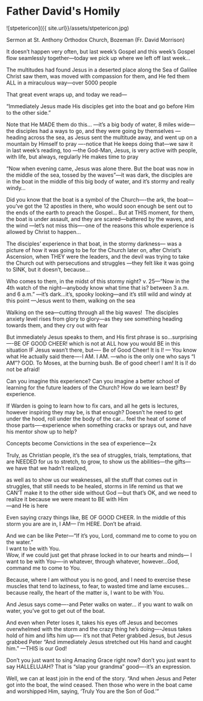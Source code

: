 
# Father David's Homily

![stpetericon]({{ site.url}}/assets/stpetericon.jpg)

Sermon at St. Anthony Orthodox Church, Bozeman
(Fr. David Morrison)

It doesn’t happen very often, but last week’s Gospel and this week’s Gospel flow seamlessly together—today we pick up where we left off last week…  

The multitudes had found Jesus in a deserted place along the Sea of Galilee
Christ saw them, was moved with compassion for them,
and He fed them ALL in a miraculous way—over 5000 people

That great event wraps up, and today we read—

“Immediately Jesus made His disciples get into the boat and go before Him to the other side.”  

Note that He MADE them do this…
—it’s a big body of water, 8 miles wide—the disciples had a ways to go, and they were going by themselves
—heading across the sea, as Jesus sent the multitude away,
and went up on a mountain by Himself to pray
—-notice that He keeps doing that—we saw it in last week’s reading, too
—the God-Man, Jesus, is very active with people, with life, but always, regularly He makes time to pray

“Now when evening came, Jesus was alone there.
But the boat was now in the middle of the sea,
tossed by the waves”—it was dark, the disciples are in the boat in the middle of this big body of water, and it’s stormy and really windy…

Did you know that the boat is a symbol of the Church—-the ark, the boat—you’ve got the 12 apostles in there,
who would soon enough be sent out to the ends of the earth to preach the Gospel…
But at THIS moment, for them, the boat is under assault, and they are scared—battered by the waves, and the wind
—let’s not miss this—-one of the reasons this whole experience is allowed by Christ to happen…

The disciples’ experience in that boat,
in the stormy darkness— was a picture of how it was going to be for the Church later on, after Christ’s Ascension,
when THEY were the leaders,
and the devil was trying to take the Church out with persecutions and struggles
—they felt like it was going to SINK, but it doesn’t, because…

Who comes to them, in the midst of this stormy night?
v. 25—“Now in the 4th watch of the night—anybody know what time that is?
between 3 a.m. and 6 a.m.”
—it’s dark…it’s, spooky looking—and it’s still wild and windy at this point
—Jesus went to them, walking on the sea

Walking on the sea—cutting through all the big waves!   The disciples anxiety level rises from glory to glory—as they see something heading towards them, and they cry out with fear

But immediately Jesus speaks to them, and His first phrase is so…surprising	—-BE OF GOOD CHEER!
which is not at ALL how you would BE in this situation IF Jesus wasn’t there, but—-
				Be of Good Cheer!
It is I!  — You know what He actually said there—-I AM.  I AM.
—who is the only one who says “I AM”?  GOD.  To Moses, at the burning bush.
Be of good cheer!  I am!  It is I!  do not be afraid!

Can you imagine this experience?
Can you imagine a better school of learning for the future leaders of the Church?
How do we learn best?  By experience.

If Warden is going to learn how to fix cars, and all he gets is lectures, however inspiring they may be, is that enough?
Doesn’t he need to get under the hood, roll under the body of the car…
feel the heat of some of those parts—-experience when something cracks or sprays out, and have his mentor show up to help?

Concepts become Convictions in the sea of experience—2x

Truly, as Christian people,
it’s the sea of struggles, trials, temptations, that are NEEDED for us to stretch, to grow,
to show us the abilities—the gifts—we have that we hadn’t realized,

 as well as to show us our weaknesses, all the stuff that comes out in struggles, that still needs to be healed,
storms in life remind us that we CAN’T make it to the other side without God
—but that’s OK, and we need to realize it
because we were meant to BE with Him  
						—and He is here

Even saying crazy things like, BE OF GOOD CHEER. In the middle of this storm you are are in, I AM— I’m HERE.  Don’t be afraid.  

And we can be like Peter—“If it’s you, Lord, command me to come to you on the water.”  
I want to be with You.   
Wow, if we could just get that phrase locked in to our hearts and minds—
I want to be with You—-in whatever, through whatever, however…God, command me to come to You.

Because, where I am without you is no good,
and I need to exercise these muscles that tend to laziness, to fear,
to wasted time and lame excuses…
because really, the heart of the matter is, I want to be with You.

And Jesus says come—-and Peter walks on water…
if you want to walk on water, you’ve got to get out of the boat.

And even when Peter loses it,
takes his eyes off Jesus and becomes overwhelmed with the storm and the crazy thing he’s doing—-Jesus takes hold of him and lifts him up—-
it’s not that Peter grabbed Jesus, but Jesus grabbed Peter
“And immediately Jesus stretched out His hand and caught him.”
—THIS is our God!

Don’t you just want to sing Amazing Grace right now?
don’t you just want to say HALLELUJAH? That is “slap your grandma” good—-it’s an expression.

Well, we can at least join in the end of the story.
“And when Jesus and Peter got into the boat, the wind ceased.
Then those who were in the boat came and worshipped Him, saying,
‘Truly You are the Son of God.’”

